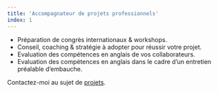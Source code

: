 ```yaml
---
title: 'Accompagnateur de projets professionnels'
index: 1
---
```

- Préparation de congrès internationaux & workshops.
- Conseil, coaching & stratégie à adopter pour réussir votre projet.
- Evaluation des compétences en anglais de vos collaborateurs.
- Evaluation des compétences en anglais dans le cadre d’un entretien préalable d’embauche.

Contactez-moi au sujet de [projets](mailto:info@glyneltconsultant.fr?subject=Projets&body=Tapez%20%0Avotre%20message%20ici%0A).
